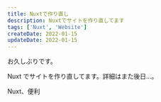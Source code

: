 ```yaml
---
title: Nuxtで作り直し
description: Nuxtでサイトを作り直してます
tags: ['Nuxt', 'Website']
createDate: 2022-01-15
updateDate: 2022-01-15
---
```


お久しぶりです。

Nuxt でサイトを作り直してます。詳細はまた後日...。

Nuxt、便利
